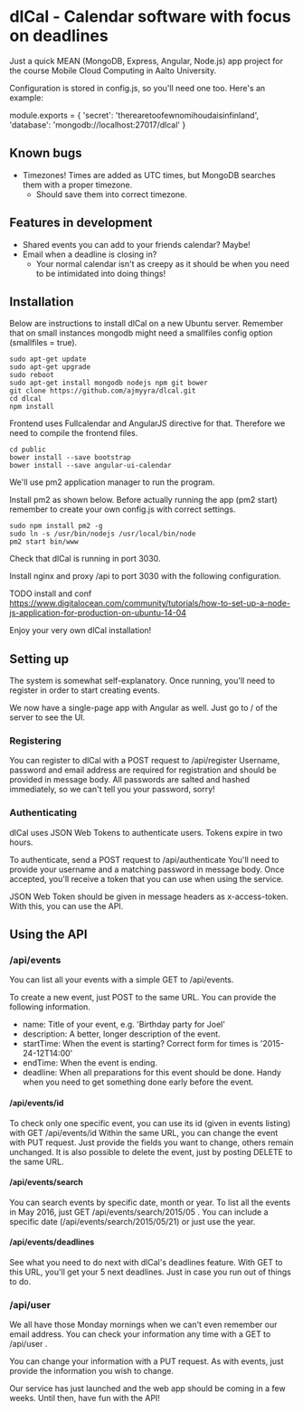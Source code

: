 # dlCal - Calendar software with focus on deadlines

Just a quick MEAN (MongoDB, Express, Angular, Node.js) app project 
for the course Mobile Cloud Computing in Aalto University.

Configuration is stored in config.js, so you'll need one too. Here's an example:

module.exports = {
    'secret': 'therearetoofewnomihoudaisinfinland',
    'database': 'mongodb://localhost:27017/dlcal'
}

## Known bugs
* Timezones! Times are added as UTC times, but MongoDB searches them with a proper timezone.
    * Should save them into correct timezone.

## Features in development
* Shared events you can add to your friends calendar? Maybe!
* Email when a deadline is closing in?
    * Your normal calendar isn't as creepy as it should be when you need to be intimidated into doing things!

## Installation

Below are instructions to install dlCal on a new Ubuntu server.
Remember that on small instances mongodb might need a smallfiles config option (smallfiles = true).

```
sudo apt-get update
sudo apt-get upgrade
sudo reboot
sudo apt-get install mongodb nodejs npm git bower
git clone https://github.com/ajmyyra/dlcal.git
cd dlcal
npm install
```

Frontend uses Fullcalendar and AngularJS directive for that. Therefore we need to compile the frontend files.

```
cd public
bower install --save bootstrap
bower install --save angular-ui-calendar
```

We'll use pm2 application manager to run the program.

Install pm2 as shown below. Before actually running the app (pm2 start) remember to create your own config.js with correct settings.

```
sudo npm install pm2 -g
sudo ln -s /usr/bin/nodejs /usr/local/bin/node
pm2 start bin/www
```

Check that dlCal is running in port 3030. 

Install nginx and proxy /api to port 3030 with the following configuration.

TODO install and conf https://www.digitalocean.com/community/tutorials/how-to-set-up-a-node-js-application-for-production-on-ubuntu-14-04

Enjoy your very own dlCal installation!

## Setting up

The system is somewhat self-explanatory. Once running, you'll need to register in order to start creating events.

We now have a single-page app with Angular as well. Just go to / of the server to see the UI.

### Registering

You can register to dlCal with a POST request to /api/register
Username, password and email address are required for registration and should be provided in message body.
All passwords are salted and hashed immediately, so we can't tell you your password, sorry!

### Authenticating

dlCal uses JSON Web Tokens to authenticate users. Tokens expire in two hours.

To authenticate, send a POST request to /api/authenticate
You'll need to provide your username and a matching password in message body.
Once accepted, you'll receive a token that you can use when using the service.

JSON Web Token should be given in message headers as x-access-token. With this, you can use the API.

## Using the API

### /api/events

You can list all your events with a simple GET to /api/events.

To create a new event, just POST to the same URL. You can provide the following information.
* name: Title of your event, e.g. 'Birthday party for Joel'
* description: A better, longer description of the event.
* startTime: When the event is starting? Correct form for times is '2015-24-12T14:00'
* endTime: When the event is ending.
* deadline: When all preparations for this event should be done. Handy when you need to get something done early before the event.

#### /api/events/id

To check only one specific event, you can use its id (given in events listing) with GET /api/events/id
Within the same URL, you can change the event with PUT request. Just provide the fields you want to change, others remain unchanged.
It is also possible to delete the event, just by posting DELETE to the same URL.

#### /api/events/search

You can search events by specific date, month or year. To list all the events in May 2016,
just GET /api/events/search/2015/05 . You can include a specific date (/api/events/search/2015/05/21)
or just use the year.

#### /api/events/deadlines

See what you need to do next with dlCal's deadlines feature. With GET to this URL, you'll get your 5 next deadlines.
Just in case you run out of things to do.

### /api/user

We all have those Monday mornings when we can't even remember our email address.
You can check your information any time with a GET to /api/user .

You can change your information with a PUT request.
As with events, just provide the information you wish to change.


Our service has just launched and the web app should be coming in a few weeks. Until then, have fun with the API!
